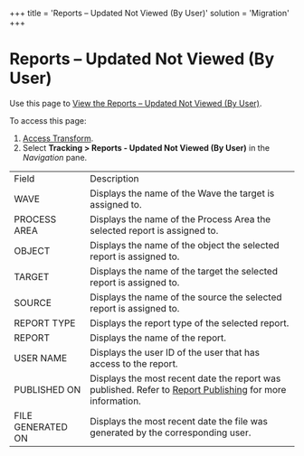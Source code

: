 +++
title = 'Reports – Updated Not Viewed (By User)'
solution = 'Migration'
+++

# Reports – Updated Not Viewed (By User)

<div class="use">

Use this page to [View the Reports – Updated Not Viewed (By
User)](../Use_Cases/View_the_Reports_Updated_Not_Viewed_By_User.htm).

</div>

To access this page:

1.  [Access Transform](../Config/Access_Transform.htm).
2.  Select **Tracking \> Reports - Updated Not Viewed (By User)** in the
    *Navigation*
pane.

|                   |                                                                                                                                                                       |
| ----------------- | --------------------------------------------------------------------------------------------------------------------------------------------------------------------- |
| Field             | Description                                                                                                                                                           |
| WAVE              | Displays the name of the Wave the target is assigned to.                                                                                                              |
| PROCESS AREA      | Displays the name of the Process Area the selected report is assigned to.                                                                                             |
| OBJECT            | Displays the name of the object the selected report is assigned to.                                                                                                   |
| TARGET            | Displays the name of the target the selected report is assigned to.                                                                                                   |
| SOURCE            | Displays the name of the source the selected report is assigned to.                                                                                                   |
| REPORT TYPE       | Displays the report type of the selected report.                                                                                                                      |
| REPORT            | Displays the name of the report.                                                                                                                                      |
| USER NAME         | Displays the user ID of the user that has access to the report.                                                                                                       |
| PUBLISHED ON      | Displays the most recent date the report was published. Refer to [Report Publishing](../Use_Cases/Publish_Reports_to_Report_Delivery_Pages.htm) for more information. |
| FILE GENERATED ON | Displays the most recent date the file was generated by the corresponding user.                                                                                       |

